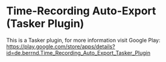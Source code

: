 Time-Recording Auto-Export (Tasker Plugin)
========================================

This is a Tasker plugin, for more information visit Google Play: https://play.google.com/store/apps/details?id=de.berrnd.Time_Recording_Auto_Export_Tasker_Plugin